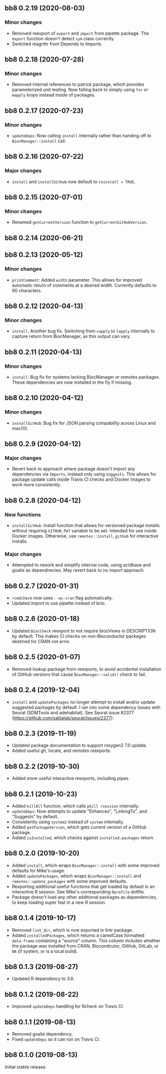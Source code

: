 ## bb8 0.2.19 (2020-08-03)

### Minor changes

- Removed reexport of `export` and `import` from pipette package.
  The `export` function doesn't detect `sym` class correctly.
- Switched magrittr from Depends to Imports.

## bb8 0.2.18 (2020-07-28)

### Minor changes

- Removed internal references to patrick package, which provides parameterized
  unit testing. Now falling back to simply using `for` or `mapply` loops instead
  inside of packages.

## bb8 0.2.17 (2020-07-23)

### Minor changes

- `updateDeps`: Now calling `install` internally rather than handing off to
  `BiocManager::install` call.

## bb8 0.2.16 (2020-07-22)

### Major changes

- `install` and `installGitHub` now default to `reinstall = TRUE`.

## bb8 0.2.15 (2020-07-01)

### Minor changes

- Renamed `getCurrentVersion` function to `getCurrentGitHubVersion`.

## bb8 0.2.14 (2020-06-21)

## bb8 0.2.13 (2020-05-12)

### Minor changes

- `printComment`: Added `width` parameter. This allows for improved automatic
  return of comments at a desired width. Currently defaults to 80 characters.

## bb8 0.2.12 (2020-04-13)

### Minor changes

- `install`: Another bug fix. Switching from `vapply` to `lapply` internally to
  capture return from BiocManager, as this output can vary.

## bb8 0.2.11 (2020-04-13)

### Minor changes

- `install`: Bug fix for systems lacking BiocManager or remotes packages.
  These dependencies are now installed in the fly if missing.

## bb8 0.2.10 (2020-04-12)

### Minor changes

- `installGitHub`: Bug fix for JSON parsing compability across Linux and macOS.

## bb8 0.2.9 (2020-04-12)

### Major changes

- Revert back to approach where package doesn't import any dependencies via
  `Imports`, instead only using `Suggests`. This allows for package update calls
  inside Travis CI checks and Docker images to work more consistently.

## bb8 0.2.8 (2020-04-12)

### New functions

- `installGitHub`: Install function that allows for versioned package installs
  without requiring `GITHUB_PAT` variable to be set. Intended for use inside
  Docker images. Otherwise, use `remotes::install_github` for interactive
  installs.

### Major changes

- Attempted to rework and simplify internal code, using acidbase and goalie
  as dependnecies. May revert back to no import approach.

## bb8 0.2.7 (2020-01-31)

- `rcmdcheck` now uses `--as-cran` flag automatically.
- Updated import to use pipette instead of brio.

## bb8 0.2.6 (2020-01-18)

- Updated `BiocCheck` reexport to not require biocViews in DESCRIPTION by
  default. This makes CI checks on non-Bioconductor packages destined for
  CRAN not error.

## bb8 0.2.5 (2020-01-07)

- Removed lookup package from reexports, to avoid accidental installation of
  GitHub versions that cause `BiocManager::valid()` check to fail.

## bb8 0.2.4 (2019-12-04)

- `install` and `updatePackages` no longer attempt to install and/or update
  suggested packages by default. I ran into some dependency issues with Seurat
  (SDMTools and adehabitat). See Seurat issue #2377
  (https://github.com/satijalab/seurat/issues/2377).

## bb8 0.2.3 (2019-11-19)

- Updated package documentation to support roxygen2 7.0 update.
- Added useful gh, locate, and remotes reexports.

## bb8 0.2.2 (2019-10-30)

- Added more useful interactive reexports, including pipes.

## bb8 0.2.1 (2019-10-23)

- Added `killAll` function, which calls `pkill rsession` internally.
- `updateDeps`: Now attempts to update "Enhances", "LinkingTo", and "Suggests"
  by default.
- Consistently using `system2` instead of `system` internally.
- Added `getPackageVersion`, which gets current version of a GitHub package.
- Added `isInstalled`, which checks against `installed.packages` return.

## bb8 0.2.0 (2019-10-20)

- Added `install`, which wraps `BiocManager::install` with some improved
  defaults for Mike's usage.
- Added `updatePackages`, which wraps `BiocManager::install` and
  `remotes::update_packages` with some improved defaults.
- Rexporting additional useful functions that get loaded by default in an
  interactive R session. See Mike's corresponding `Rprofile` dotfile.
- Package doesn't load any other additional packages as dependencies, to keep
  loading super fast in a new R session.

## bb8 0.1.4 (2019-10-17)

- Removed `lint_dir`, which is now exported in lintr package.
- Added `installedPackages`, which returns a camelCase formatted `data.frame`
  containing a "source" column. This column includes whether the package was
  installed from CRAN, Biocondcutor, GitHub, GitLab, or `NA` (if system, or is
  a local build).

## bb8 0.1.3 (2019-08-27)

- Updated R dependency to 3.6.

## bb8 0.1.2 (2019-08-22)

- Improved `updateDeps` handling for Rcheck on Travis CI.

## bb8 0.1.1 (2019-08-13)

- Removed goalie dependency.
- Fixed `updateDeps` so it can run on Travis CI.

## bb8 0.1.0 (2019-08-13)

Initial stable release.
